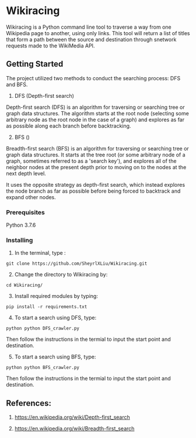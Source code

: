 # Wikiracing

Wikiracing is a Python command line tool to traverse a way from one Wikipedia page to another, using only links. This tool will return a list of titles that form a path between the source and destination through snetwork requests made to the WikiMedia API.

## Getting Started

The project utilized two methods to conduct the searching process: DFS and BFS. 

1. DFS (Depth-first search)

Depth-first search (DFS) is an algorithm for traversing or searching tree or graph data structures. The algorithm starts at the root node (selecting some arbitrary node as the root node in the case of a graph) and explores as far as possible along each branch before backtracking.

2. BFS ()

Breadth-first search (BFS) is an algorithm for traversing or searching tree or graph data structures. It starts at the tree root (or some arbitrary node of a graph, sometimes referred to as a 'search key'), and explores all of the neighbor nodes at the present depth prior to moving on to the nodes at the next depth level.

It uses the opposite strategy as depth-first search, which instead explores the node branch as far as possible before being forced to backtrack and expand other nodes.

### Prerequisites

Python 3.7.6

### Installing

1. In the terminal, type :

```
git clone https://github.com/SheyrlXLiu/Wikiracing.git
```

2. Change the directory to Wikiracing by:

```
cd Wikiracing/
```

3. Install required modules by typing:

```
pip install -r requirements.txt
```

4. To start a search using DFS, type:

```
python python DFS_crawler.py 
```
Then follow the instructions in the termial to input the start point and destination. 

5. To start a search using BFS, type:

```
python python BFS_crawler.py 
```
Then follow the instructions in the termial to input the start point and destination. 


## References:

1. https://en.wikipedia.org/wiki/Depth-first_search

2. https://en.wikipedia.org/wiki/Breadth-first_search
